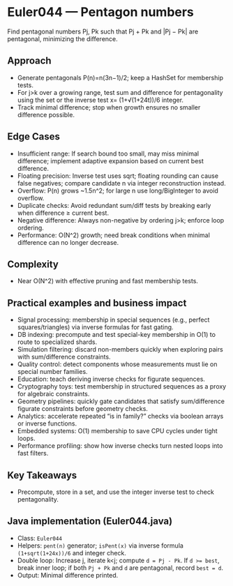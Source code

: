 # Euler044 — Pentagon numbers

Find pentagonal numbers Pj, Pk such that Pj + Pk and |Pj − Pk| are pentagonal, minimizing the difference.

## Approach

- Generate pentagonals P(n)=n(3n−1)/2; keep a HashSet for membership tests.
- For j>k over a growing range, test sum and difference for pentagonality using the set or the inverse test x= (1+√(1+24t))/6 integer.
- Track minimal difference; stop when growth ensures no smaller difference possible.

## Edge Cases

- Insufficient range: If search bound too small, may miss minimal difference; implement adaptive expansion based on current best difference.
- Floating precision: Inverse test uses sqrt; floating rounding can cause false negatives; compare candidate n via integer reconstruction instead.
- Overflow: P(n) grows ~1.5n^2; for large n use long/BigInteger to avoid overflow.
- Duplicate checks: Avoid redundant sum/diff tests by breaking early when difference ≥ current best.
- Negative difference: Always non-negative by ordering j>k; enforce loop ordering.
- Performance: O(N^2) growth; need break conditions when minimal difference can no longer decrease.

## Complexity
- Near O(N^2) with effective pruning and fast membership tests.

## Practical examples and business impact

- Signal processing: membership in special sequences (e.g., perfect squares/triangles) via inverse formulas for fast gating.
- DB indexing: precompute and test special-key membership in O(1) to route to specialized shards.
- Simulation filtering: discard non-members quickly when exploring pairs with sum/difference constraints.
- Quality control: detect components whose measurements must lie on special number families.
- Education: teach deriving inverse checks for figurate sequences.
- Cryptography toys: test membership in structured sequences as a proxy for algebraic constraints.
- Geometry pipelines: quickly gate candidates that satisfy sum/difference figurate constraints before geometry checks.
- Analytics: accelerate repeated “is in family?” checks via boolean arrays or inverse functions.
- Embedded systems: O(1) membership to save CPU cycles under tight loops.
- Performance profiling: show how inverse checks turn nested loops into fast filters.

## Key Takeaways
- Precompute, store in a set, and use the integer inverse test to check pentagonality.


## Java implementation (Euler044.java)

- Class: `Euler044`
- Helpers: `pent(n)` generator; `isPent(x)` via inverse formula `(1+sqrt(1+24x))/6` and integer check.
- Double loop: Increase j, iterate k<j; compute `d = Pj - Pk`. If `d >= best`, break inner loop; if both `Pj + Pk` and `d` are pentagonal, record `best = d`.
- Output: Minimal difference printed.
